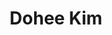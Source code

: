 ---
layout: page
title: Dohee Kim
description: Professor at 탄소중립연구센터
img: /assets/img/김도희.jpg
importance: 12
width: 20%
category: 2025
redirect: https://scholar.google.com/citations?hl=en&user=L6k7jvIAAAAJ
---